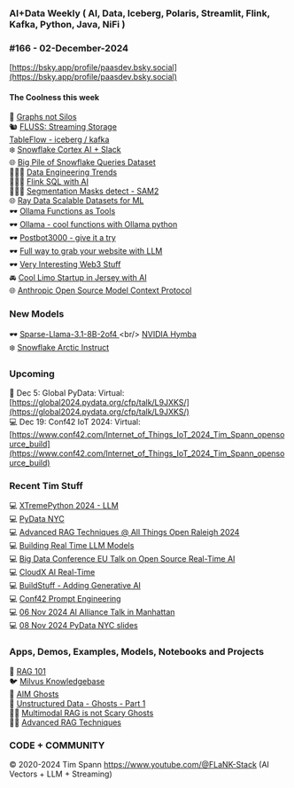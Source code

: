 ###  AI+Data Weekly ( AI, Data, Iceberg, Polaris, Streamlit, Flink, Kafka, Python, Java, NiFi )  
### #166 - 02-December-2024

[https://bsky.app/profile/paasdev.bsky.social](https://bsky.app/profile/paasdev.bsky.social)

#### The Coolness this week
🚀 [Graphs not Silos](https://jack-vanlightly.com/blog/2024/11/26/dismantling-elt-the-case-for-graphs-not-silos)<br/>
🐿️ [FLUSS:  Streaming Storage](https://www.ververica.com/blog/introducing-fluss)<br/>
[TableFlow - iceberg / kafka](https://www.confluent.io/product/tableflow/)<br/>
❄️ [Snowflake Cortex AI + Slack](https://medium.com/snowflake/integrate-snowflake-cortex-analyst-rest-api-with-slack-0b70bde3cb7b)<br/>
🌐 [Big Pile of Snowflake Queries Dataset](https://github.com/resource-disaggregation/snowset)<br/>
🙋🏻‍♂️ [Data Engineering Trends](https://www.infoworld.com/article/3607370/3-data-engineering-trends-riding-kafka-flink-and-iceberg.html)<br/>
🙋🏻‍♂️ [Flink SQL with AI](https://cwiki.apache.org/confluence/display/FLINK/FLIP-437%3A+Support+ML+Models+in+Flink+SQL)<br/>
🙋🏻‍♂️ [Segmentation Masks detect - SAM2](https://visionusecases.com/usecases/segmentation-masks-detect-sam2/#step-4-visualize-the-results)<br/>
🌐 [Ray Data Scalable Datasets for ML](https://docs.ray.io/en/latest/data/data.html)<br/>
🕶️ [Ollama Functions as Tools](https://ollama.com/blog/functions-as-tools)<br/>
🕶️ [Ollama - cool functions with Ollama python](https://github.com/ollama/ollama-python/tree/main/examples)<br/>
🕶️ [Postbot3000 - give it a try](https://github.com/ahmad2b/postbot3000)<br/>
🕶️ [Full way to grab your website with LLM](https://llmstxt.firecrawl.dev/https:/datainmotion.dev)<br/>
🕶️ [Very Interesting Web3 Stuff](https://moi.technology/build)<br/>
🚘 [Cool Limo Startup in Jersey with AI](https://www.ulimo.co/private-ride)<br/>
🌐 [Anthropic Open Source Model Context Protocol](https://www.anthropic.com/news/model-context-protocol)<br/>


### New Models

🕶️ [Sparse-Llama-3.1-8B-2of4 ](https://huggingface.co/neuralmagic/Sparse-Llama-3.1-8B-2of4?)<br/>
[NVIDIA Hymba](https://huggingface.co/nvidia/Hymba-1.5B-Base)<br/>
❄️ [Snowflake Arctic Instruct](https://huggingface.co/Snowflake/snowflake-arctic-instruct)<br/>

### Upcoming
🐍 Dec 5: Global PyData: Virtual:
[https://global2024.pydata.org/cfp/talk/L9JXKS/](https://global2024.pydata.org/cfp/talk/L9JXKS/)<br/>
💻 Dec 19: Conf42 IoT 2024: Virtual: [https://www.conf42.com/Internet_of_Things_IoT_2024_Tim_Spann_opensource_build](https://www.conf42.com/Internet_of_Things_IoT_2024_Tim_Spann_opensource_build)


### Recent Tim Stuff

💻 [XTremePython 2024 - LLM](https://www.youtube.com/watch?v=26MeBw0OqoE&pp=ygUJVGltIFNwYW5u)<br/>
💻 [PyData NYC](https://www.youtube.com/watch?v=Y8ULCnhHikA&pp=ygUPIlRpbW90aHkgU3Bhbm4i)<br/>
💻 [Advanced RAG Techniques @ All Things Open Raleigh 2024](https://youtu.be/e4mYw6z5LlI?si=K2OmM0T3uuEolI7j)<br/>
💻 [Building Real Time LLM Models](https://www.youtube.com/watch?v=Y1JeOrJIoKI&pp=ygUPIlRpbW90aHkgU3Bhbm4i)<br/>
💻 [Big Data Conference EU Talk on Open Source Real-Time AI](https://www.slideshare.net/slideshow/2024nov20-bigdataeu-realtimeaiwithopensource/273466070)<br/>
💻 [CloudX AI Real-Time](https://www.slideshare.net/slideshow/tspann-2024-nov-cloudx-adding-generative-ai-to-real-time-streaming-pipelines/273315207)<br/>
💻 [BuildStuff - Adding Generative AI](https://www.slideshare.net/slideshow/2024-nov-buildstuff-adding-generative-ai-to-real-time-streaming-pipelines/273279957)<br/>
💻 [Conf42 Prompt Engineering](https://www.youtube.com/watch?v=n3YWbT_oVVc)<br/>
💻 [06 Nov 2024 AI Alliance Talk in Manhattan](https://www.slideshare.net/slideshow/tspann06-nov-2024_ai-alliance_nyc_-intro-to-data-prep-kit-and-open-source-rag/273079590)<br/>
💻 [08 Nov 2024 PyData NYC slides](https://www.slideshare.net/slideshow/tspann08-nov-2024_pydatanyc_unstructured-data-processing-with-a-raspberry-pi-ai-kit-and-python/273076376)<br/>


### Apps, Demos, Examples, Models, Notebooks and Projects
🐍 [RAG 101](https://medium.com/@tspann/step-by-step-rag-101-with-milvus-813477a4e88d)<br/>
🐦 [Milvus Knowledgebase](https://github.com/tspannhw/AIM-Milvus-KB)<br/>
👻 [AIM Ghosts](https://github.com/tspannhw/AIM-Ghosts)<br/>
🚕 [Unstructured Data - Ghosts - Part 1](https://www.youtube.com/watch?v=5nCDzF4EVlA)<br/>
✍🏼 [Multimodal RAG is not Scary Ghosts](https://dzone.com/articles/multimodal-rag-is-not-scary-ghosts-are-scary)<br/>
✍🏼 [Advanced RAG Techniques](https://thenewstack.io/advanced-retrieval-augmented-generation-rag-techniques/)<br/>


### CODE + COMMUNITY 
&copy; 2020-2024 Tim Spann  https://www.youtube.com/@FLaNK-Stack
(AI Vectors + LLM + Streaming)  
